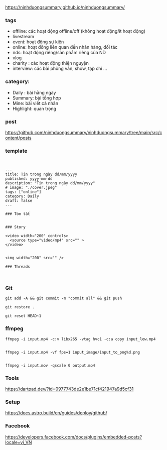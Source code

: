 https://ninhduongsummary.github.io/ninhduongsummary/



### tags

- offline: các hoạt động offline/off (không hoạt động/ít hoạt động)
- livestream
- event: hoạt động sự kiện
- online: hoạt đông liên quan đến nhãn hàng, đối tác 
- nds: hoạt động riêng/sản phẩm riêng của ND 
- vlog
- charity : các hoạt động thiện nguyện 
- interview: các bài phỏng vấn, show, tạp chí ... 


### category: 

- Daily : bài hằng ngày 
- Summary: bài tổng hợp
- Mine: bài viết cá nhân
- Highlight: quan trọng

### post 

https://github.com/ninhduongsummary/ninhduongsummary/tree/main/src/content/posts


### template 

```


---
title: Tin trong ngày dd/mm/yyyy
published: yyyy-mm-dd
description: "Tin trong ngày dd/mm/yyyy"
# image: "./cover.jpeg"
tags: ["online"]
category: Daily
draft: false
---

### Tóm tắt 


### Story

<video width="200" controls>
  <source type="video/mp4" src="" >
</video>


<img width="200" src="" />

### Threads 



```



### Git 

```
git add -A && git commit -m "commit all" && git push 

git restore .

git reset HEAD~1 

```

### ffmpeg

```
ffmpeg -i input.mp4 -c:v libx265 -vtag hvc1 -c:a copy input_low.mp4


ffmpeg -i input.mp4 -vf fps=1 input_image/input_to_png%d.png


ffmpeg -i input.mov -qscale 0 output.mp4

```

### Tools 

https://dartpad.dev/?id=0977743de2e1be71cf421947a9d5cf31


### Setup 



https://docs.astro.build/en/guides/deploy/github/


### Facebook 

https://developers.facebook.com/docs/plugins/embedded-posts?locale=vi_VN

